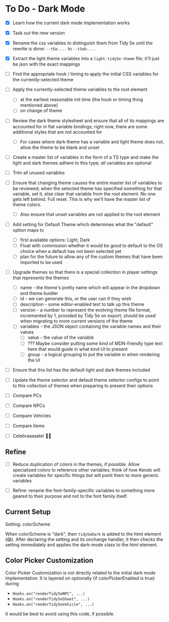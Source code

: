 # To Do - Dark Mode

- [x] Learn how the current dark mode implementation works
- [x] Task out the new version
- [x] Rename the css variables to distinguish them from Tidy 5e until the rewrite is done: `--t5e-...` to `--t5ek-...`
- [x] Extract the light theme variables into a `light.tidy5e-theme` file; it'll just be json with the exact mappings
- [ ] Find the appropriate hook / timing to apply the initial CSS variables for the currently-selected theme
- [ ] Apply the currently-selected theme variables to the root element
  - [ ] at the earliest reasonable init time (the hook or timing thing mentioned above)
  - [ ] on change of theme
- [ ] Review the dark theme stylesheet and ensure that all of its mappings are accounted for in flat variable bindings; right now, there are some additional styles that are not accounted for
  - [ ] For cases where dark theme has a variable and light theme does not, allow the theme to be blank and unset
- [ ] Create a master list of variables in the form of a TS type and make the light and dark themes adhere to this type; all variables are optional
- [ ] Trim all unused variables
- [ ] Ensure that changing theme causes the entire master list of variables to be reviewed; when the selected theme has specified something for that variable, set it, else clear that variable from the root element. No one gets left behind. Full reset. This is why we'll have the master list of theme colors.
  - [ ] Also ensure that unset variables are not applied to the root element
- [ ] Add setting for Default Theme which determines what the "default" option maps to
  - [ ] first available options: Light, Dark
  - [ ] Float with commission whether it would be good to default to the OS choice when a default has not been selected yet
  - [ ] plan for the future to allow any of the custom themes that have been imported to be used
- [ ] Upgrade themes so that there is a special collection in player settings that represents the themes
  - [ ] name - the theme's pretty name which will appear in the dropdown and theme buidler
  - [ ] id - we can generate this, or the user can if they wish
  - [ ] description - some editor-enabled text to talk up this theme
  - [ ] version - a number to represent the evolving theme file format, incremented by 1, provided by Tidy 5e on export; should be used when migrating to more current versions of the theme
  - [ ] variables - the JSON object containing the variable names and their values
    - [ ] value - the value of the variable
    - [ ] ??? Maybe consider putting some kind of MDN-friendly type text here that would guide in what kind UI to present
    - [ ] group - a logical grouping to put the variable in when rendering the UI
- [ ] Ensure that this list has the default light and dark themes included
- [ ] Update the theme selector and default theme selector configs to point to this collection of themes when preparing to present their options
- [ ] Compare PCs
- [ ] Compare NPCs
- [ ] Compare Vehicles
- [ ] Compare Items
- [ ] Celebraaaaate! 🎉🎊


## Refine

- [ ] Reduce duplication of colors in the themes, if possible. Allow specialized colors to reference other variables; think of how Kendo will create variables for specific things but will point them to more generic variables
- [ ] Refine: rename the font-family-specific variables to something more geared to their purpose and not to the font family itself.


## Current Setup

Setting: colorScheme

When colorScheme is "dark", then `tidy5eDark` is added to the html element (😱).
After declaring the setting and its onchange handler, it then checks the setting immediately and applies the dark-mode class to the html element.


## Color Picker Customization

Color Picker Customization is not directly related to the initial dark mode implementation. It is layered on optionally (if colorPickerEnabled is true) during

- `Hooks.on("renderTidy5eNPC", ...)`
- `Hooks.on("renderTidy5eSheet", ...)`
- `Hooks.on("renderTidy5eVehicle", ...)`

It would be best to avoid using this code, if possible.

